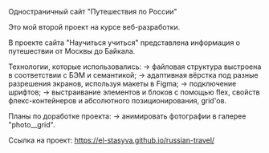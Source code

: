 Одностраничный сайт "Путешествия по России"

  Это мой второй проект на курсе веб-разработки.

В проекте сайта "Научиться учиться" представлена информация о путешествии от Москвы до Байкала.

Технологии, которые использовались:
-> файловая структура выстроена в соответствии с БЭМ и семантикой;
-> адаптивная вёрстка под разные разрешения экранов, используя макеты в Figma;
-> подключение шрифтов;
-> выстраивание элементов и блоков с помощью flex, свойств флекс-контейнеров и абсолютного позиционирования, grid'ов.

Планы по доработке проекта:
-> анимировать фотографии в галерее "photo__grid".

Ссылка на проект: https://el-stasyva.github.io/russian-travel/